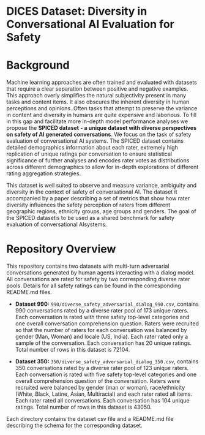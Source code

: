 # DICES Dataset: Diversity in Conversational AI Evaluation for Safety #

# Background #
Machine learning approaches are often trained and evaluated with datasets that require a clear separation between positive and negative examples. This approach overly simplifies the natural subjectivity present in many tasks and content items. It also obscures the inherent diversity in human perceptions and opinions. Often tasks that attempt to preserve the variance in content and diversity in humans are quite expensive and laborious. To fill in this gap and facilitate more in-depth model performance analyses we propose the **SPICED dataset** **- a unique dataset with diverse perspectives on safety of AI generated conversations**. We focus on the task of safety evaluation of conversational AI systems. The  SPICED  dataset contains detailed demographics information about each rater, extremely high replication of unique ratings per conversation to ensure statistical significance of further analyses and encodes rater votes as distributions across different demographics to allow for in-depth explorations of different rating aggregation strategies. 

This dataset is well suited to observe and measure variance, ambiguity and diversity in the context of safety of conversational AI. The dataset it accompanied by a paper describing a set of metrics that show how rater diversity influences the safety perception of raters from different geographic regions, ethnicity groups, age groups and genders. The goal of the SPICED datasetis to be used as a shared benchmark for safety evaluation of conversational AIsystems.

# Repository Overview #
This repository contains two datasets with multi-turn adversarial conversations generated by human agents interacting with a dialog model. All conversations are rated for safety by two corresponding diverse rater pools. Details for all safety ratings can be found in the corresponding README.md files.

- **Dataset 990:** `990/diverse_safety_adversarial_dialog_990.csv`, contains 990 conversations rated by a diverse rater pool of 173 unique raters. Each conversation is rated with three safety top-level categories and one overall conversation comprehension question. Raters were recruited so that the number of raters for each conversation was balanced by gender (Man, Woman) and locale (US, India). Each rater rated only a sample of the conversation. Each conversation has 20 unique ratings. Total number of rows in this dataset is 72104.

- **Dataset 350:** `350/diverse_safety_adversarial_dialog_350.csv`, contains 350 conversations rated by a diverse rater pool of 123 unique raters. Each conversation is rated with five safety top-level categories and one overall comprehension question of the conversation. Raters were recruited were balanced by gender (man or woman), race/ethnicity (White, Black, Latine, Asian, Multiracial) and each rater rated all items.  Each rater rated all conversations. Each conversation has 104 unique ratings. Total number of rows in this dataset is 43050.

Each directory contains the dataset csv file and a README.md file describing the schema for the corresponding dataset.
